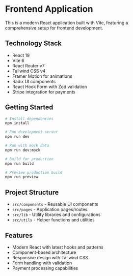 # Frontend Application

This is a modern React application built with Vite, featuring a comprehensive setup for frontend development.

## Technology Stack

- React 19
- Vite 6
- React Router v7
- Tailwind CSS v4
- Framer Motion for animations
- Radix UI components
- React Hook Form with Zod validation
- Stripe integration for payments

## Getting Started

```bash
# Install dependencies
npm install

# Run development server
npm run dev

# Run with mock data
npm run dev:mock

# Build for production
npm run build

# Preview production build
npm run preview
```

## Project Structure

- `src/components` - Reusable UI components
- `src/pages` - Application pages/routes
- `src/lib` - Utility libraries and configurations
- `src/utils` - Helper functions and utilities

## Features

- Modern React with latest hooks and patterns
- Component-based architecture
- Responsive design with Tailwind CSS
- Form handling with validation
- Payment processing capabilities

